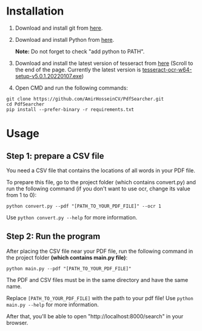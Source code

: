 # Installation
1. Download and install git from [here](https://git-scm.com/download/).
2. Download and install Python from [here](https://www.python.org/downloads/).

    __Note:__ Do not forget to check "add python to PATH".
3. Download and install the latest version of tesseract from [here](https://digi.bib.uni-mannheim.de/tesseract/) (Scroll to the end of the page. Currently the latest version is [ tesseract-ocr-w64-setup-v5.0.1.20220107.exe](https://digi.bib.uni-mannheim.de/tesseract/tesseract-ocr-w64-setup-v5.0.1.20220107.exe))
4. Open CMD and run the following commands:
```
git clone https://github.com/AmirHosseinCV/PdfSearcher.git
cd PdfSearcher
pip install --prefer-binary -r requirements.txt
```
# Usage
## Step 1: prepare a CSV file
You need a CSV file that contains the locations of all words in your PDF file.

To prepare this file, go to the project folder (which contains convert.py) and run the following command (if you don't want to use ocr, change its value from 1 to 0):
```
python convert.py --pdf "[PATH_TO_YOUR_PDF_FILE]" --ocr 1
```
Use `python convert.py --help` for more information.
## Step 2: Run the program
After placing the CSV file near your PDF file, run the following command in the project folder __(which contains main.py file)__:
```
python main.py --pdf "[PATH_TO_YOUR_PDF_FILE]"
```
The PDF and CSV files must be in the same directory and have the same name.

Replace `[PATH_TO_YOUR_PDF_FILE]` with the path to your pdf file! Use `python main.py --help` for more information.

After that, you'll be able to open "http://localhost:8000/search" in your browser.
